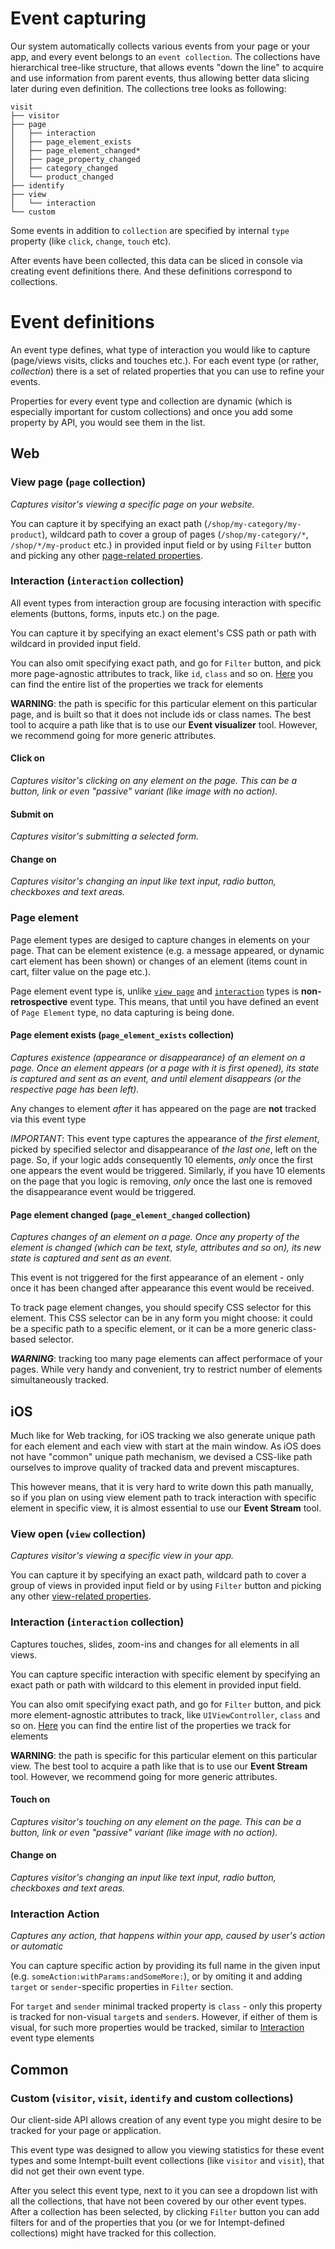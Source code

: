 # Event capturing

Our system automatically collects various events from your page or your app, and every event belongs to an `event collection`. The collections have hierarchical tree-like structure, that allows events "down the line" to acquire and use information from parent events, thus allowing better data slicing later during even definition. The collections tree looks as following:

    visit
    ├── visitor
    ├── page
    │   ├── interaction
    │   ├── page_element_exists
    │   ├── page_element_changed*
    │   ├── page_property_changed
    │   ├── category_changed
    │   └── product_changed
    ├── identify
    ├── view
    │   └── interaction
    └── custom

Some events in addition to `collection` are specified by internal `type` property (like `click`, `change`, `touch` etc).
    
After events have been collected, this data can be sliced in console via creating event definitions there. And these definitions correspond to collections.

# Event definitions

An event type defines, what type of interaction you would like to capture (page/views visits, clicks and touches etc.). For each event type (or rather, *collection*) there is a set of related properties that you can use to refine your events.

Properties for every event type and collection are dynamic (which is especially important for custom collections) and once you add some property by API, you would see them in the list.

## Web
### View page (`page` collection)
*Captures visitor's viewing a specific page on your website.*

You can capture it by specifying an exact path (`/shop/my-category/my-product`), wildcard path to cover a group of pages (`/shop/my-category/*`, `/shop/*/my-product` etc.) in provided input field or by using `Filter` button and picking any other [page-related properties](page-properties).

### Interaction (`interaction` collection)

All event types from interaction group are focusing interaction with specific elements (buttons, forms, inputs etc.) on the page.

You can capture it by specifying an exact element's CSS path or path with wildcard in provided input field.

You can also omit specifying exact path, and go for `Filter` button, and pick more page-agnostic attributes to track, like `id`, `class` and so on. [Here](interaction-properties) you can find the entire list of the properties we track for elements

**WARNING**: the path is specific for this particular element on this particular page, and is built so that it does not include ids or class names. The best tool to acquire a path like that is to use our **Event visualizer** tool. 
However, we recommend going for more generic attributes.

#### Click on
*Captures visitor's clicking on any element on the page. This can be a button, link or even "passive" variant (like image with no action).*

#### Submit on
*Captures visitor's submitting a selected form.*

#### Change on
*Captures visitor's changing an input like text input, radio button, checkboxes and text areas.* 

### Page element

Page element types are desiged to capture changes in elements on your page. That can be element existence (e.g. a message appeared, or dynamic cart element has been shown) or changes of an element (items count in cart, filter value on the page etc.).

Page element event type is, unlike [`view page`](view-page) and [`interaction`](interaction) types is **non-retrospective** event type.
This means, that until you have defined an event of `Page Element` type, no data capturing is being done.

#### Page element exists (`page_element_exists` collection)

*Captures existence (appearance or disappearance) of an element on a page. Once an element appears (or a page with it is first opened), its state is captured and sent as an event, and until element disappears (or the respective page has been left).*

Any changes to element *after* it has appeared on the page are **not** tracked via this event type

*IMPORTANT*: This event type captures the appearance of *the first element*, picked by specified selector and disappearance of *the last one*, left on the page. So, if your logic adds consequently 10 elements, *only* once the first one appears the event would be triggered. Similarly, if you have 10 elements on the page that you logic is removing, *only* once the last one is removed the disappearance event would be triggered.

#### Page element changed (`page_element_changed` collection)
*Captures changes of an element on a page. Once any property of the element is changed (which can be text, style, attributes and so on), its new state is captured and sent as an event.*

This event is not triggered for the first appearance of an element - only once it has been changed after appearance this event would be received.

To track page element changes, you should specify CSS selector for this element. This CSS selector can be in any form you might choose: it could be a specific path to a specific element, or it can be a more generic class-based selector.

***WARNING***: tracking too many page elements can affect performace of your pages. While very handy and convenient, try to restrict number of elements simultaneously tracked.

## iOS

Much like for Web tracking, for iOS tracking we also generate unique path for each element and each view with start at the main window.
As iOS does not have "common" unique path mechanism, we devised a CSS-like path ourselves to improve quality of tracked data and prevent miscaptures.

This however means, that it is very hard to write down this path manually, so if you plan on using view element path to track interaction with specific element in specific view, it is almost essential to use our **Event Stream** tool.

### View open (`view` collection)
*Captures visitor's viewing a specific view in your app.*

You can capture it by specifying an exact path, wildcard path to cover a group of views in provided input field or by using `Filter` button and picking any other [view-related properties](view-properties).

### Interaction (`interaction` collection)

Captures touches, slides, zoom-ins and changes for all elements in all views.

You can capture specific interaction with specific element by specifying an exact path or path with wildcard to this element in provided input field.

You can also omit specifying exact path, and go for `Filter` button, and pick more element-agnostic attributes to track, like `UIViewController`, `class` and so on. [Here](ios-interaction-properties) you can find the entire list of the properties we track for elements

**WARNING**: the path is specific for this particular element on this particular view. The best tool to acquire a path like that is to use our **Event Stream** tool. 
However, we recommend going for more generic attributes.

#### Touch on
*Captures visitor's touching on any element on the page. This can be a button, link or even "passive" variant (like image with no action).*

#### Change on
*Captures visitor's changing an input like text input, radio button, checkboxes and text areas.*

### Interaction Action
*Captures any action, that happens within your app, caused by user's action or automatic*

You can capture specific action by providing its full name in the given input (e.g. `someAction:withParams:andSomeMore:`), or by omiting it and adding `target` or `sender`-specific properties in `Filter` section.

For `target` and `sender` minimal tracked property is `class` - only this property is tracked for non-visual `target`s and `sender`s. However, if either of them is visual, for such more properties would be tracked, similar to [Interaction](interaction) event type elements

## Common
### Custom (`visitor`, `visit`, `identify` and custom collections)

Our client-side API allows creation of any event type you might desire to be tracked for your page or application.

This event type was designed to allow you viewing statistics for these event types and some Intempt-built event collections (like `visitor` and `visit`), that did not get their own event type.

After you select this event type, next to it you can see a dropdown list with all the collections, that have not been covered by our other event types. After a collection has been selected, by clicking `Filter` button you can add filters for and of the properties that you (or we for Intempt-defined collections) might have tracked for this collection.
